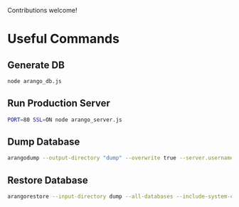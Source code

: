 Contributions welcome!

# Useful Commands

## Generate DB
```bash
node arango_db.js
```

## Run Production Server
```bash
PORT=80 SSL=ON node arango_server.js
```

## Dump Database

```bash
arangodump --output-directory "dump" --overwrite true --server.username root --all-databases true
```

## Restore Database

```bash
arangorestore --input-directory dump --all-databases --include-system-collections true --create-database true
```

